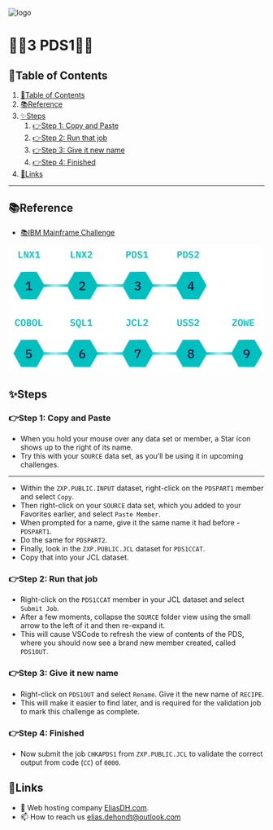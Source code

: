 ![logo](https://eliasdh.com/assets/media/images/logo-github.png)
# 💙🤍3 PDS1🤍💙

## 📘Table of Contents

1. [📘Table of Contents](#📘table-of-contents)
2. [📚Reference](#📚reference)
3. [✨Steps](#✨steps)
    1. [👉Step 1: Copy and Paste](#👉step-1-copy-and-paste)
    2. [👉Step 2: Run that job](#👉step-2-run-that-job)
    3. [👉Step 3: Give it new name](#👉step-3-give-it-new-name)
    4. [👉Step 4: Finished](#👉step-4-finished)
4. [🔗Links](#🔗links)

---

## 📚Reference

- [📚IBM Mainframe Challenge](https://ibmzxplore-static.s3.eu-gb.cloud-object-storage.appdomain.cloud/PDS1.pdf)

![IBM Fundamentals](/Images/IBM-Advanced.png)

## ✨Steps

### 👉Step 1: Copy and Paste

- When you hold your mouse over any data set or member, a Star icon shows up to the right of its name.
- Try this with your `SOURCE` data set, as you’ll be using it in upcoming challenges.

---

- Within the `ZXP.PUBLIC.INPUT` dataset, right-click on the `PDSPART1` member and select `Copy`.
- Then right-click on your `SOURCE` data set, which you added to your Favorites earlier, and select `Paste Member`.
- When prompted for a name, give it the same name it had before - `PDSPART1`.
- Do the same for `PDSPART2`.
- Finally, look in the `ZXP.PUBLIC.JCL` dataset for `PDS1CCAT`.
- Copy that into your JCL dataset.

### 👉Step 2: Run that job

- Right-click on the `PDS1CCAT` member in your JCL dataset and select `Submit Job`.
- After a few moments, collapse the `SOURCE` folder view using the small arrow to the left of it and then re-expand it.
- This will cause VSCode to refresh the view of contents of the PDS, where you should now see a brand new member created, called `PDS1OUT`.

### 👉Step 3: Give it new name

- Right-click on `PDS1OUT` and select `Rename`. Give it the new name of `RECIPE`.
- This will make it easier to find later, and is required for the validation job to mark this challenge as complete.

### 👉Step 4: Finished

- Now submit the job `CHKAPDS1` from `ZXP.PUBLIC.JCL` to validate the correct output from code (`CC`) of `0000`.

## 🔗Links
- 👯 Web hosting company [EliasDH.com](https://eliasdh.com).
- 📫 How to reach us elias.dehondt@outlook.com